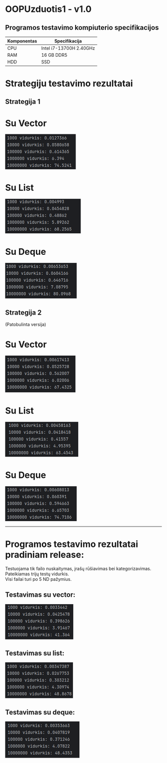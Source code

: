 # OOPUzduotis1 - v1.0

## Programos testavimo kompiuterio specifikacijos
| Komponentas | Specifikacija           |
|-------------|-------------------------|
| CPU         | Intel i7-13700H 2.40GHz |
| RAM         | 16 GB DDR5              |
| HDD         | SSD                     |

# Strategiju testavimo rezultatai

## Strategija 1
# Su Vector
![S1_Vector](img/S1_Vec.png)
# Su List
![S1_List](img/S1_List.png)
# Su Deque
![S1_Deque](img/S1_Deque.png)
</br>

## Strategija 2
(Patobulinta versija)
# Su Vector
![img.png](img/S2_Vec.png)
# Su List
![img_1.png](img/S2_List.png)
# Su Deque
![img_2.png](img/S2_Deque.png)
</br>

-------------------------
# Programos testavimo rezultatai pradiniam release:
Testuojama tik failo nuskaitymas, įrašų rūšiavimas bei kategorizavimas. Pateikiamas trijų testų vidurkis. </br>
Visi failai turi po 5 ND pažymius.
## Testavimas su vector:
![img.png](img/img.png)

## Testavimas su list:
![img_1.png](img/img_1.png)

## Testavimas su deque:
![img_2.png](img/img_2.png) 
